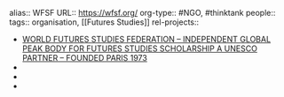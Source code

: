 alias:: WFSF
URL:: https://wfsf.org/
org-type:: #NGO, #thinktank 
people::
tags:: organisation, [[Futures Studies]] 
rel-projects::

- [WORLD FUTURES STUDIES FEDERATION – INDEPENDENT GLOBAL PEAK BODY FOR FUTURES STUDIES SCHOLARSHIP A UNESCO PARTNER – FOUNDED PARIS 1973](https://wfsf.org/)
-
-
-
